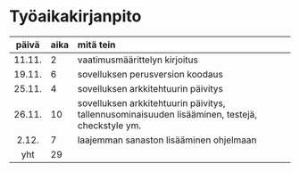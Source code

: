 # Työaikakirjanpito

| päivä | aika | mitä tein |
| :----:|:-----| :-----|
| 11.11.|2     | vaatimusmäärittelyn kirjoitus |
| 19.11.|6     | sovelluksen perusversion koodaus |
| 25.11.|4     | sovelluksen arkkitehtuurin päivitys |
| 26.11.|10     | sovelluksen arkkitehtuurin päivitys, tallennusominaisuuden lisääminen, testejä, checkstyle ym. |
| 2.12. |7     | laajemman sanaston lisääminen ohjelmaan |
| yht   |29    |   |